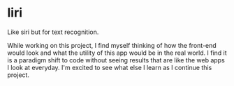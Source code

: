 # liri

Like siri but for text recognition.

While working on this project, I find myself thinking of how the front-end would look and what the utility of this app would be in the real world. I find it is a paradigm shift to code without seeing results that are like the web apps I look at everyday. I'm excited to see what else I learn as I continue this project. 
